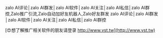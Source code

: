 zalo AI评论│zalo AI群发│zalo AI软件│zalo AI关注│zalo AI私信│zalo AI群控,Zalo推广引流,Zalo自动加好友机器人,Zalo好友群发
zalo AI评论│zalo AI群发│zalo AI软件│zalo AI关注│zalo AI私信│zalo AI群控

[😍想了解推广相关软件的朋友请登录 http://www.vst.tw](http://www.vst.tw)




